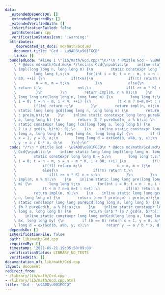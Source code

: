 ```yaml
---
data:
  _extendedDependsOn: []
  _extendedRequiredBy: []
  _extendedVerifiedWith: []
  _isVerificationFailed: false
  _pathExtension: cpp
  _verificationStatusIcon: ':warning:'
  attributes:
    _deprecated_at_docs: md/math/Gcd.md
    document_title: "Gcd - \u9AD8\u901FGCD"
    links: []
  bundledCode: "#line 1 \"lib/math/Gcd.cpp\"\n/*\n * @title Gcd - \u9AD8\u901FGCD\n\
    \ * @docs md/math/Gcd.md\n */\nclass Gcd{\npublic:\n    inline static long long\
    \ impl(long long n, long long m) {\n        static constexpr long long K = 5;\n\
    \        long long t,s;\n        for(int i = 0; t = n - m, s = n - m * K, i <\
    \ 80; ++i) {\n            if(t<m){\n                if(!t) return m;\n       \
    \         n = m, m = t;\n            }\n            else{\n                if(!m)\
    \ return t;\n                n=t;\n                if(t >= m * K) n = s;\n   \
    \         }\n        }\n        return impl(m, n % m);\n    }\n    inline static\
    \ long long pre(long long n, long long m) {\n        long long t;\n        for(int\
    \ i = 0; t = n - m, i < 4; ++i) {\n            (t < m ? n=m,m=t : n=t);\n    \
    \        if(!m) return n;\n        }\n        return impl(n, m);\n    }\n    inline\
    \ static long long gcd(long long n, long long m) {\n        return (n>m ? pre(n,m)\
    \ : pre(m,n));\n    }\n    inline static constexpr long long pureGcd(long long\
    \ a, long long b) {\n        return (b ? pureGcd(b, a % b):a);\n    }\n    inline\
    \ static constexpr long long lcm(long long a, long long b) {\n        return (a*b\
    \ ? (a / gcd(a, b)*b): 0);\n    }\n    inline static constexpr long long extGcd(long\
    \ long a, long long b, long long &x, long long &y) {\n        if (b == 0) return\
    \ x = 1, y = 0, a;\n        long long d = extGcd(b, a%b, y, x);\n        return\
    \ y -= a / b * x, d;\n    }\n};\n"
  code: "/*\n * @title Gcd - \u9AD8\u901FGCD\n * @docs md/math/Gcd.md\n */\nclass\
    \ Gcd{\npublic:\n    inline static long long impl(long long n, long long m) {\n\
    \        static constexpr long long K = 5;\n        long long t,s;\n        for(int\
    \ i = 0; t = n - m, s = n - m * K, i < 80; ++i) {\n            if(t<m){\n    \
    \            if(!t) return m;\n                n = m, m = t;\n            }\n\
    \            else{\n                if(!m) return t;\n                n=t;\n \
    \               if(t >= m * K) n = s;\n            }\n        }\n        return\
    \ impl(m, n % m);\n    }\n    inline static long long pre(long long n, long long\
    \ m) {\n        long long t;\n        for(int i = 0; t = n - m, i < 4; ++i) {\n\
    \            (t < m ? n=m,m=t : n=t);\n            if(!m) return n;\n        }\n\
    \        return impl(n, m);\n    }\n    inline static long long gcd(long long\
    \ n, long long m) {\n        return (n>m ? pre(n,m) : pre(m,n));\n    }\n    inline\
    \ static constexpr long long pureGcd(long long a, long long b) {\n        return\
    \ (b ? pureGcd(b, a % b):a);\n    }\n    inline static constexpr long long lcm(long\
    \ long a, long long b) {\n        return (a*b ? (a / gcd(a, b)*b): 0);\n    }\n\
    \    inline static constexpr long long extGcd(long long a, long long b, long long\
    \ &x, long long &y) {\n        if (b == 0) return x = 1, y = 0, a;\n        long\
    \ long d = extGcd(b, a%b, y, x);\n        return y -= a / b * x, d;\n    }\n};\n"
  dependsOn: []
  isVerificationFile: false
  path: lib/math/Gcd.cpp
  requiredBy: []
  timestamp: '2021-09-21 19:35:58+09:00'
  verificationStatus: LIBRARY_NO_TESTS
  verifiedWith: []
documentation_of: lib/math/Gcd.cpp
layout: document
redirect_from:
- /library/lib/math/Gcd.cpp
- /library/lib/math/Gcd.cpp.html
title: "Gcd - \u9AD8\u901FGCD"
---
```

